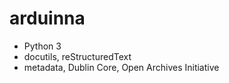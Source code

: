 # arduinna

- Python 3
- docutils, reStructuredText
- metadata, Dublin Core, Open Archives Initiative
